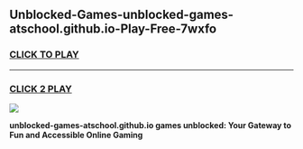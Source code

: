
## Unblocked-Games-unblocked-games-atschool.github.io-Play-Free-7wxfo
<h3>
<a href="https://premium76.site?title=unblocked-games-atschool.github.io&ref=23A">CLICK TO PLAY</a></h3>
<hr>

<h3>
<a href="https://premium76.site?title=unblocked-games-atschool.github.io&ref=23A">CLICK 2 PLAY</a>
  
</h3>

<a href="https://premium76.site?title=unblocked-games-atschool.github.io&ref=23A"><img src="https://clearcache.store/games.png"></a>


**unblocked-games-atschool.github.io games unblocked: Your Gateway to Fun and Accessible Online Gaming**
